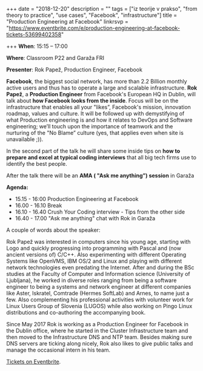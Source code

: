 +++
date = "2018-12-20"
description = ""
tags = ["iz teorije v prakso", "from theory to practice", "use cases", "Facebook", "infrastructure"]
title = "Production Engineering at Facebook"
linkrsvp = "https://www.eventbrite.com/e/production-engineering-at-facebook-tickets-53699402358"

+++
**When**: 15:15 – 17:00

**Where**: Classroom P22 and Garaža FRI

**Presenter**: Rok Papež, Production Engineer, Facebook

**Facebook**, the biggest social network, has more than 2.2 Billion monthly active users and thus has to operate a large and scalable infrastructure. **Rok Papež**, a **Production Engineer** from Facebook's European HQ in Dublin, will talk about **how Facebook looks from the inside**. Focus will be on the infrastructure that enables all your "likes”, Facebook's mission, innovation roadmap, values and culture. It will be followed up with demystifying of what Production engineering is and how it relates to DevOps and Software engineering; we’ll touch upon the importance of teamwork and the nurturing of the "No Blame” culture (yes, that applies even when site is unavailable ;)). 

In the second part of the talk he will share some inside tips on **how to prepare and excel at typical coding interviews** that all big tech firms use to identify the best people. 

After the talk there will be an **AMA ( "Ask me anything”) session** in Garaža

<!--more-->
**Agenda:**

- 15.15 - 16:00 Production Engineering at Facebook
- 16.00 - 16.10 Break
- 16.10 - 16.40 Crush Your Coding interview - Tips from the other side
- 16.40 - 17.00 "Ask me anything" chat with Rok in Garaža 

A couple of words about the speaker:

Rok Papež was interested in computers since his young age, starting with Logo and quickly progressing into programming with Pascal and (now ancient versions of) C/C++. Also experimenting with different Operating Systems like OpenVMS, IBM OS/2 and Linux and playing with different network technologies even predating the Internet. After and during the BSc studies at the Faculty of Computer and Information science (University of Ljubljana), he worked in diverse roles ranging from being a software engineer to being a systems and network engineer at different companies like Aster, Iskratel, Comtrade (Hermes SoftLab) and Arnes, to name just a few. Also complementing his professional activities with volunteer work for Linux Users Group of Slovenia (LUGOS) while also working on Pingo Linux distributions and co-authoring the accompanying book.

Since May 2017 Rok is working as a Production Engineer for Facebook in the Dublin office, where he started in the Cluster Infrastructure team and then moved to the Infrastructure DNS and NTP team. Besides making sure DNS servers are ticking along nicely, Rok also likes to give public talks and manage the occasional intern in his team.

[Tickets on Eventbrite](https://www.eventbrite.com/e/production-engineering-at-facebook-tickets-53699402358).

